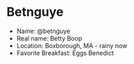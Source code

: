 # Betnguye

* Name: @betnguye
* Real name: Betty Boop
* Location: Boxborough, MA - rainy now
* Favorite Breakfast: Eggs Benedict

